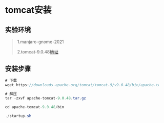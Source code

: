 # tomcat安装

## 实验环境

>1.manjaro-gnome-2021
>
>2.tomcat-9.0.48[地址](https://tomcat.apache.org/download-90.cgi)
>

## 安装步骤

```java
# 下载
wget https://downloads.apache.org/tomcat/tomcat-9/v9.0.48/bin/apache-tomcat-9.0.48.tar.gz

# 解压
tar -zxvf apache-tomcat-9.0.48.tar.gz

cd apache-tomcat-9.0.48/bin

./startup.sh

```
